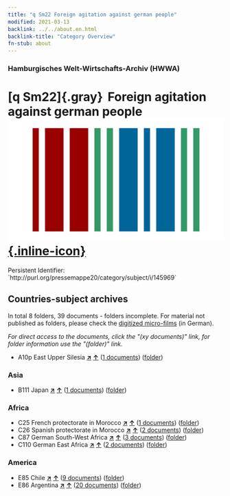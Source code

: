 ```yaml
---
title: "q Sm22 Foreign agitation against german people"
modified: 2021-03-13
backlink: ../../about.en.html
backlink-title: "Category Overview"
fn-stub: about
---
```


### Hamburgisches Welt-Wirtschafts-Archiv (HWWA)

# [q Sm22]{.gray}&#8201; Foreign agitation against german people &#160; [![Wikidata](/images/Wikidata-logo.svg "Wikidata"){.inline-icon}](http://www.wikidata.org/entity/Q104711397)

<div class="hint">Persistent Identifier: `http://purl.org/pressemappe20/category/subject/i/145969`</div>







## Countries-subject archives





In total 8 folders, 39 documents - folders incomplete.
For material not published as folders, please check the [digitized micro-films](/film/h1_sh.de.html) (in German).

_For direct access to the documents, click the "(xy documents)" link, for folder information use the "(folder)" link._


- A10p East Upper Silesia [**&nearr;**](../../../geo/i/140951/about.en.html "East Upper Silesia (all folders)") [**&uarr;**](../../../geo/about.en.html#A10p "Country category system") (<a href="https://pm20.zbw.eu/iiifview/folder/sh/140951,145969" title="about: East Upper Silesia : Foreign agitation against german people" target="_blank">1 documents</a>) ([folder](../../../../folder/sh/1409xx/140951/1459xx/145969/about.en.html))

### Asia

- B111 Japan [**&nearr;**](../../../geo/i/141272/about.en.html "Japan (all folders)") [**&uarr;**](../../../geo/about.en.html#B111 "Country category system") (<a href="https://pm20.zbw.eu/iiifview/folder/sh/141272,145969" title="about: Japan : Foreign agitation against german people" target="_blank">1 documents</a>) ([folder](../../../../folder/sh/1412xx/141272/1459xx/145969/about.en.html))

### Africa

- C25 French protectorate in Morocco [**&nearr;**](../../../geo/i/141358/about.en.html "French protectorate in Morocco (all folders)") [**&uarr;**](../../../geo/about.en.html#C25 "Country category system") (<a href="https://pm20.zbw.eu/iiifview/folder/sh/141358,145969" title="about: French protectorate in Morocco : Foreign agitation against german people" target="_blank">1 documents</a>) ([folder](../../../../folder/sh/1413xx/141358/1459xx/145969/about.en.html))
- C26 Spanish protectorate in Morocco [**&nearr;**](../../../geo/i/141359/about.en.html "Spanish protectorate in Morocco (all folders)") [**&uarr;**](../../../geo/about.en.html#C26 "Country category system") (<a href="https://pm20.zbw.eu/iiifview/folder/sh/141359,145969" title="about: Spanish protectorate in Morocco : Foreign agitation against german people" target="_blank">2 documents</a>) ([folder](../../../../folder/sh/1413xx/141359/1459xx/145969/about.en.html))
- C87 German South-West Africa [**&nearr;**](../../../geo/i/141450/about.en.html "German South-West Africa (all folders)") [**&uarr;**](../../../geo/about.en.html#C87 "Country category system") (<a href="https://pm20.zbw.eu/iiifview/folder/sh/141450,145969" title="about: German South-West Africa : Foreign agitation against german people" target="_blank">3 documents</a>) ([folder](../../../../folder/sh/1414xx/141450/1459xx/145969/about.en.html))
- C110 German East Africa [**&nearr;**](../../../geo/i/141471/about.en.html "German East Africa (all folders)") [**&uarr;**](../../../geo/about.en.html#C110 "Country category system") (<a href="https://pm20.zbw.eu/iiifview/folder/sh/141471,145969" title="about: German East Africa : Foreign agitation against german people" target="_blank">2 documents</a>) ([folder](../../../../folder/sh/1414xx/141471/1459xx/145969/about.en.html))

### America

- E85 Chile [**&nearr;**](../../../geo/i/141691/about.en.html "Chile (all folders)") [**&uarr;**](../../../geo/about.en.html#E85 "Country category system") (<a href="https://pm20.zbw.eu/iiifview/folder/sh/141691,145969" title="about: Chile : Foreign agitation against german people" target="_blank">9 documents</a>) ([folder](../../../../folder/sh/1416xx/141691/1459xx/145969/about.en.html))
- E86 Argentina [**&nearr;**](../../../geo/i/141692/about.en.html "Argentina (all folders)") [**&uarr;**](../../../geo/about.en.html#E86 "Country category system") (<a href="https://pm20.zbw.eu/iiifview/folder/sh/141692,145969" title="about: Argentina : Foreign agitation against german people" target="_blank">20 documents</a>) ([folder](../../../../folder/sh/1416xx/141692/1459xx/145969/about.en.html))








